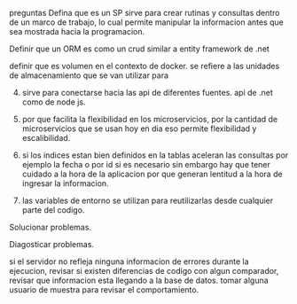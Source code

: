 preguntas 
Defina que es un SP 
sirve para crear rutinas y consultas dentro de un marco de trabajo, lo cual permite manipular la informacion antes que sea mostrada hacia la programacion. 

Definir que un ORM 
es como un crud similar a entity framework de .net 

definir que es volumen en el contexto de docker. 
se refiere a las unidades de almacenamiento que se van utilizar para 

4. sirve para conectarse hacia las api de diferentes fuentes. api de .net como de node js.

5. por que facilita la flexibilidad en los microservicios, por la cantidad de microservicios que se usan hoy en dia eso permite flexibilidad y escalibilidad. 

6. si los indices estan bien definidos en la tablas aceleran las consultas por ejemplo la fecha o por id si es necesario sin embargo hay que tener cuidado a la hora de la aplicacion por que generan lentitud a la hora de ingresar la informacion. 

7. las variables de entorno se utilizan para reutilizarlas desde cualquier parte del codigo.  

Solucionar problemas. 

Diagosticar problemas. 

si el servidor no refleja ninguna informacion de errores durante la ejecucion, revisar si existen diferencias de codigo con algun comparador,  revisar que informacion esta llegando a la base de datos. 
tomar alguna usuario de muestra para revisar el comportamiento. 